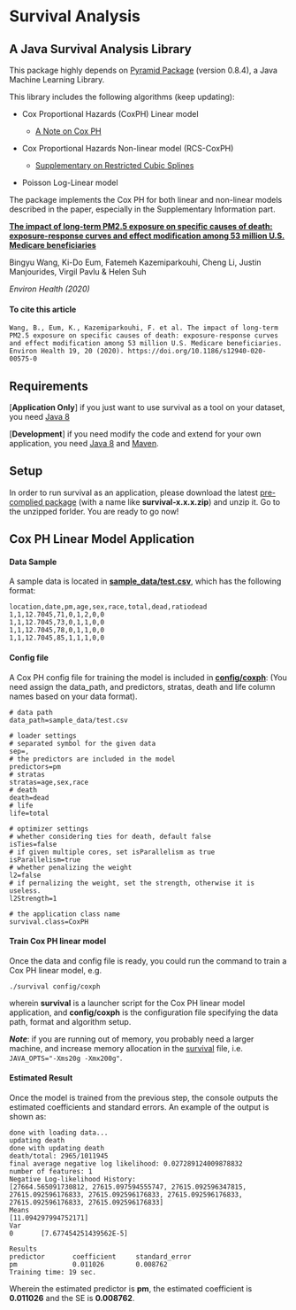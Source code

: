 # Survival Analysis

## A Java Survival Analysis Library

This package highly depends on [Pyramid Package](https://github.com/cheng-li/pyramid) (version 0.8.4), a Java Machine Learning Library.

This library includes the following algorithms (keep updating):

* Cox Proportional Hazards (CoxPH) Linear model
  * [A Note on Cox PH](http://rainicy.github.io/docs/survival/Cox.pdf)

* Cox Proportional Hazards Non-linear model (RCS-CoxPH)
  * [Supplementary on Restricted Cubic Splines](https://static-content.springer.com/esm/art%3A10.1186%2Fs12940-020-00575-0/MediaObjects/12940_2020_575_MOESM1_ESM.docx)
  
* Poisson Log-Linear model 

The package implements the Cox PH for both linear and non-linear models described in the paper, especially in the Supplementary Information part.

[**The impact of long-term PM2.5 exposure on specific causes of death: exposure-response curves and effect modification among 53 million U.S. Medicare beneficiaries**](https://link.springer.com/article/10.1186/s12940-020-00575-0)

Bingyu Wang, Ki-Do Eum, Fatemeh Kazemiparkouhi, Cheng Li, Justin Manjourides, Virgil Pavlu & Helen Suh 

_Environ Health (2020)_

#### To cite this article
```
Wang, B., Eum, K., Kazemiparkouhi, F. et al. The impact of long-term PM2.5 exposure on specific causes of death: exposure-response curves and effect modification among 53 million U.S. Medicare beneficiaries. Environ Health 19, 20 (2020). https://doi.org/10.1186/s12940-020-00575-0
```

## Requirements
[**Application Only**] if you just want to use survival as a tool on your dataset, you need [Java 8](https://www.oracle.com/java/technologies/javase-jdk8-downloads.html)

[**Development**] if you need modify the code and extend for your own application, you need [Java 8](https://www.oracle.com/java/technologies/javase-jdk8-downloads.html) and [Maven](https://maven.apache.org/).

## Setup
In order to run survival as an application, please download the latest [pre-complied package](https://github.com/Rainicy/survival/releases/) (with a name like **survival-x.x.x.zip**) and unzip it. Go to the unzipped forlder. You are ready to go now!

## Cox PH Linear Model Application

#### Data Sample
A sample data is located in [**sample_data/test.csv**](https://github.com/Rainicy/survival/blob/master/sample_data/test.csv), which has the following format:
```
location,date,pm,age,sex,race,total,dead,ratiodead
1,1,12.7045,71,0,1,2,0,0
1,1,12.7045,73,0,1,1,0,0
1,1,12.7045,78,0,1,1,0,0
1,1,12.7045,85,1,1,1,0,0
```

#### Config file
A Cox PH config file for training the model is included in [**config/coxph**](https://github.com/Rainicy/survival/blob/master/config/coxph): (You need assign the data_path, and predictors, stratas, death and life column names based on your data format).
```
# data path
data_path=sample_data/test.csv

# loader settings
# separated symbol for the given data
sep=,
# the predictors are included in the model
predictors=pm
# stratas
stratas=age,sex,race
# death
death=dead
# life
life=total

# optimizer settings
# whether considering ties for death, default false
isTies=false
# if given multiple cores, set isParallelism as true
isParallelism=true
# whether penalizing the weight
l2=false
# if pernalizing the weight, set the strength, otherwise it is useless.
l2Strength=1

# the application class name
survival.class=CoxPH
```

#### Train Cox PH linear model
Once the data and config file is ready, you could run the command to train a Cox PH linear model, e.g. 
```
./survival config/coxph
```
wherein __survival__ is a launcher script for the Cox PH linear model application, and __config/coxph__ is the configuration file specifying the data path, format and algorithm setup. 

**_Note_**: if you are running out of memory, you probably need a larger machine, and increase memory allocation in the [survival](https://github.com/Rainicy/survival/blob/master/survival) file, i.e. `JAVA_OPTS="-Xms20g -Xmx200g"`.

#### Estimated Result
Once the model is trained from the previous step, the console outputs the estimated coefficients and standard errors. An example of the output is shown as:
```
done with loading data...
updating death
done with updating death
death/total: 2965/1011945
final average negative log likelihood: 0.027289124009878832
number of features: 1
Negative Log-likelihood History:
[27664.565091730812, 27615.097594555747, 27615.092596347815, 27615.092596176833, 27615.092596176833, 27615.092596176833, 27615.092596176833, 27615.092596176833]
Means
[11.094297994752171]
Var
0       [7.677454251439562E-5]

Results
predictor       coefficient     standard_error
pm              0.011026        0.008762
Training time: 19 sec.
```
Wherein the estimated predictor is __pm__, the estimated coefficient is __0.011026__ and the SE is __0.008762__.
